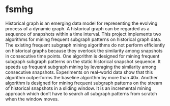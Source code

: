 # fsmhg

Historical graph is an emerging data model for representing the evolving process of a dynamic graph. A historical graph can be regarded as a sequence of 
snapshots within a time interval. This project implements two algorithms for mining frequent subgraph patterns on historical graph data. 
The existing frequent subgraph mining algorithms do not perform efﬁciently on historical graphs because they overlook the similarity among snapshots in 
consecutive time points. One algorithm is designed for mining frequent subgraph subgraph patterns on the static historical snapshot sequence. It speeds up 
frequent subgraph mining by leveraging the similarity among consecutive snapshots. Experiments on real-world data show that this algorithm outperforms the 
baseline algorithm by more than 40x. Another algorithm is designed for mining frequent subgraph patterns on the stream of historical snapshots in a 
sliding window. It is an incremental mining approach which don’t have to search all subgraph patterns from scratch when the window moves.
